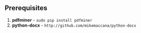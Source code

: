Prerequisites
-------------
1. **pdfminer** - `sudo pip install pdfminer`
2. **python-docx** - `http://github.com/mikemaccana/python-docx`